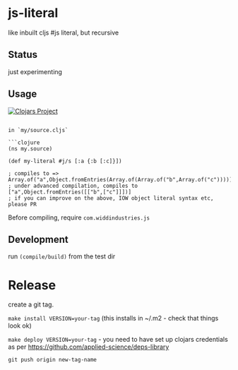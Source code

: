 # js-literal

like inbuilt cljs #js literal, but recursive

## Status

just experimenting

## Usage 

[![Clojars Project](https://img.shields.io/clojars/v/com.widdindustries/js-literal.svg)](https://clojars.org/com.widdindustries/js-literal)

```

in `my/source.cljs`

```clojure
(ns my.source)

(def my-literal #j/s [:a {:b [:c]}])

; compiles to => Array.of("a",Object.fromEntries(Array.of(Array.of("b",Array.of("c")))));
; under advanced compilation, compiles to ["a",Object.fromEntries([["b",["c"]]])]
; if you can improve on the above, IOW object literal syntax etc, please PR

```

Before compiling, require `com.widdindustries.js`

## Development

run `(compile/build)` from the test dir

# Release

create a git tag.

`make install VERSION=your-tag` (this installs in ~/.m2 - check that things look ok)

`make deploy VERSION=your-tag`  - you need to have set up clojars credentials as per https://github.com/applied-science/deps-library

`git push origin new-tag-name`




